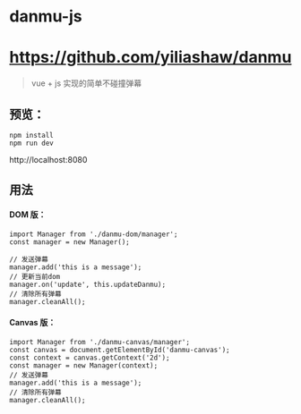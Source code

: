 # danmu-js
# https://github.com/yiliashaw/danmu
> vue + js 实现的简单不碰撞弹幕

## 预览：

```
npm install
npm run dev
```

http://localhost:8080

## 用法

#### DOM 版：

```
import Manager from './danmu-dom/manager';
const manager = new Manager();

// 发送弹幕
manager.add('this is a message');
// 更新当前dom
manager.on('update', this.updateDanmu);
// 清除所有弹幕
manager.cleanAll();
```

#### Canvas 版：

```
import Manager from './danmu-canvas/manager';
const canvas = document.getElementById('danmu-canvas');
const context = canvas.getContext('2d');
const manager = new Manager(context);
// 发送弹幕
manager.add('this is a message');
// 清除所有弹幕
manager.cleanAll();
```
